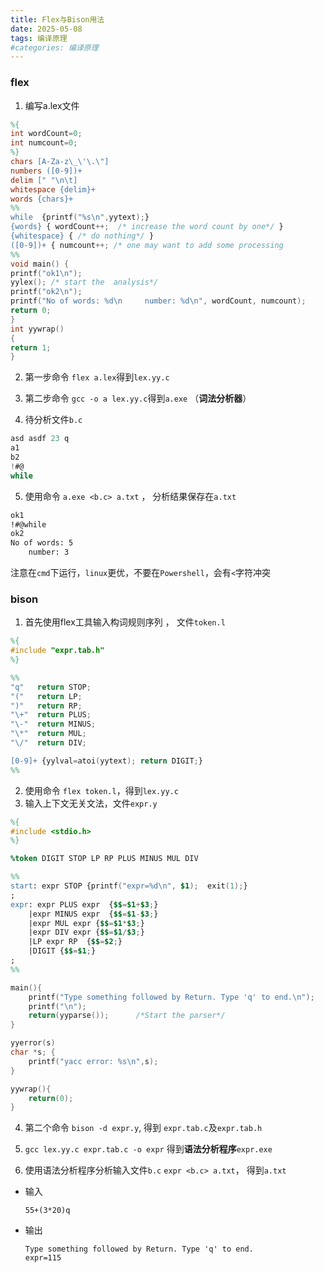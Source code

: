 ```yaml
---
title: Flex与Bison用法
date: 2025-05-08
tags: 编译原理
#categories: 编译原理
---
```


### flex

1. 编写a.lex文件

```l
%{
int wordCount=0;
int numcount=0;
%}
chars [A-Za-z\_\'\.\"]
numbers ([0-9])+
delim [" "\n\t]
whitespace {delim}+ 
words {chars}+ 
%% 
while  {printf("%s\n",yytext);}
{words} { wordCount++;  /* increase the word count by one*/ } 
{whitespace} { /* do nothing*/ } 
([0-9])+ { numcount++; /* one may want to add some processing           here*/ } 
%%  
void main() { 
printf("ok1\n");  
yylex(); /* start the  analysis*/  
printf("ok2\n"); 
printf("No of words: %d\n     number: %d\n", wordCount, numcount);  
return 0;  
}
int yywrap() 
{ 
return 1; 
}
```

2. 第一步命令  `flex a.lex`得到`lex.yy.c`

3. 第二步命令  `gcc -o a lex.yy.c`得到`a.exe` （**词法分析器**）
4. 待分析文件`b.c`

```c
asd asdf 23 q 
a1 
b2
!#@
while
```

5. 使用命令 `a.exe <b.c> a.txt`  ， 分析结果保存在`a.txt`

```txt
ok1
!#@while
ok2
No of words: 5
    number: 3
```

注意在`cmd`下运行，`linux`更优，不要在`Powershell`，会有`<`字符冲突

### bison

1. 首先使用flex工具输入构词规则序列 ， 文件`token.l`

```l
%{
#include "expr.tab.h"
%}

%%
"q"   return STOP;
"("   return LP;
")"   return RP;
"\+"  return PLUS;
"\-"  return MINUS; 
"\*"  return MUL; 
"\/"  return DIV;

[0-9]+ {yylval=atoi(yytext); return DIGIT;} 
%%
```

2. 使用命令 `flex token.l`，得到`lex.yy.c`
3. 输入上下文无关文法，文件`expr.y`

```y
%{
#include <stdio.h>
%}

%token DIGIT STOP LP RP PLUS MINUS MUL DIV

%%
start: expr STOP {printf("expr=%d\n", $1);  exit(1);}
;
expr: expr PLUS expr  {$$=$1+$3;}
    |expr MINUS expr  {$$=$1-$3;}
    |expr MUL expr {$$=$1*$3;}
    |expr DIV expr {$$=$1/$3;}
    |LP expr RP  {$$=$2;}
    |DIGIT {$$=$1;}
;
%%

main(){
    printf("Type something followed by Return. Type 'q' to end.\n");
    printf("\n");
    return(yyparse());      /*Start the parser*/
}

yyerror(s)
char *s; {
    printf("yacc error: %s\n",s);
}

yywrap(){
    return(0);
}
```

4. 第二个命令 `bison -d expr.y`, 得到 `expr.tab.c`及`expr.tab.h`

5.  `gcc lex.yy.c expr.tab.c -o expr` 得到**语法分析程序**`expr.exe`

6. 使用语法分析程序分析输入文件`b.c`   `expr <b.c> a.txt`， 得到`a.txt`

- 输入

  ```
  55+(3*20)q
  ```

- 输出

  ```
  Type something followed by Return. Type 'q' to end.
  expr=115
  ```